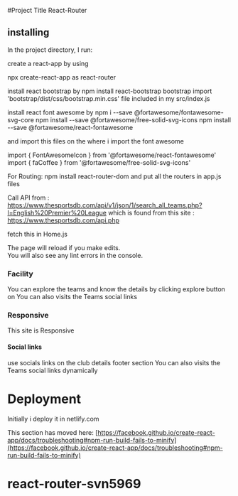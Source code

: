 #Project Title
React-Router

## installing

In the project directory, I run:

 create a react-app by using

 npx create-react-app as react-router
  
install react bootstrap by
npm install react-bootstrap bootstrap
import 'bootstrap/dist/css/bootstrap.min.css' file included in my src/index.js

install react font awesome by 
  npm i --save @fortawesome/fontawesome-svg-core
  npm install --save @fortawesome/free-solid-svg-icons
  npm install --save @fortawesome/react-fontawesome

and  import this files on the where i import the font awesome

import { FontAwesomeIcon } from '@fortawesome/react-fontawesome'
import { faCoffee } from '@fortawesome/free-solid-svg-icons'

For Routing:
npm install react-router-dom
and put all the routers in app.js files

Call API from : https://www.thesportsdb.com/api/v1/json/1/search_all_teams.php?l=English%20Premier%20League  which is found from this site : https://www.thesportsdb.com/api.php
 
 fetch this in Home.js 

 The page will reload if you make edits.\
You will also see any lint errors in the console.

 ### Facility
  You can explore the teams and know the details by clicking explore button on
  You can also visits the Teams social links 
 
 ### Responsive 
 This site is Responsive

 #### Social links
 use socials links on the club details footer section
 You can also visits the Teams social links  dynamically

 # Deployment
 Initially i deploy it in netlify.com


This section has moved here: [https://facebook.github.io/create-react-app/docs/troubleshooting#npm-run-build-fails-to-minify](https://facebook.github.io/create-react-app/docs/troubleshooting#npm-run-build-fails-to-minify)
# react-router-svn5969
